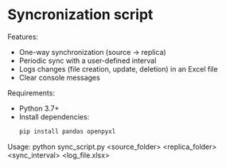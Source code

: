 ﻿# Syncronization script
 
Features:
- One-way synchronization (source → replica)  
- Periodic sync with a user-defined interval  
- Logs changes (file creation, update, deletion) in an Excel file  
- Clear console messages  

Requirements: 
- Python 3.7+  
- Install dependencies:  
  ```sh
  pip install pandas openpyxl

Usage:
 python sync_script.py <source_folder> <replica_folder> <sync_interval> <log_file.xlsx>
